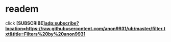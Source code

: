# readem

click **[SUBSCRIBE]<adp:subscribe?location=https://raw.githubusercontent.com/anon9931/ub/master/filter.txt&title=Filters%20by%20anon9931>**


<a href="adp:subscribe?location=https://raw.githubusercontent.com/anon9931/ub/master/filter.txt&title=Filters%20by%20anon9931"></a>
